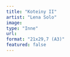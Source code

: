 ```yaml
---
title: "Koteiny II"
artist: "Lena Solo"
image:
type: "Inne"
url:
format: "21x29,7 (A3)"
featured: false
---
```

